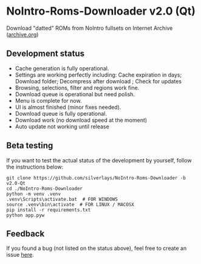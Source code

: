 # NoIntro-Roms-Downloader v2.0 (Qt)
Download "datted" ROMs from NoIntro fullsets on Internet Archive ([archive.org](https://archive.org))

## Development status
- Cache generation is fully operational.
- Settings are working perfectly including: Cache expiration in days; Download folder; Decompress after download ; Check for updates
- Browsing, selections, filter and regions work fine.
- Download queue is operational but need polish.
- Menu is complete for now.
- UI is almost finished (minor fixes needed).
- Download queue is fully operational.
- Download work (no download speed at the moment)
- Auto update not working until release

## Beta testing
If you want to test the actual status of the development by yourself, follow the instructions below:
```
git clone https://github.com/silverlays/NoIntro-Roms-Downloader -b v2.0-Qt
cd ./NoIntro-Roms-Downloader
python -m venv .venv
.venv\Scripts\activate.bat  # FOR WINDOWS
source .venv\bin\activate  # FOR LINUX / MACOSX
pip install -r requirements.txt
python app.pyw
```

## Feedback
If you found a bug (not listed on the status above), feel free to create an issue [here](https://github.com/silverlays/NoIntro-Roms-Downloader/issues).
